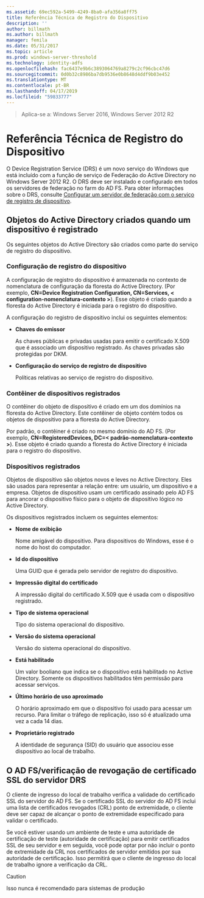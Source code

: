 ```yaml
---
ms.assetid: 69ec592a-5499-4249-8ba0-afa356a8ff75
title: Referência Técnica de Registro do Dispositivo
description: ''
author: billmath
ms.author: billmath
manager: femila
ms.date: 05/31/2017
ms.topic: article
ms.prod: windows-server-threshold
ms.technology: identity-adfs
ms.openlocfilehash: fac6437e9b6c3893064769a8279c2cf96cbc47d6
ms.sourcegitcommit: 0d0b32c8986ba7db9536e0b8648d4ddf9b03e452
ms.translationtype: MT
ms.contentlocale: pt-BR
ms.lasthandoff: 04/17/2019
ms.locfileid: "59833777"
---
```

>Aplica-se a: Windows Server 2016, Windows Server 2012 R2

# <a name="device-registration-technical-reference"></a>Referência Técnica de Registro do Dispositivo
O Device Registration Service \(DRS\) é um novo serviço do Windows que está incluído com a função de serviço de Federação do Active Directory no Windows Server 2012 R2.  O DRS deve ser instalado e configurado em todos os servidores de federação no farm do AD FS.  Para obter informações sobre o DRS, consulte [Configurar um servidor de federação com o serviço de registro de dispositivo](https://technet.microsoft.com/library/dn486831.aspx).  
  
## <a name="active-directory-objects-created-when-a-device-is-registered"></a>Objetos do Active Directory criados quando um dispositivo é registrado  
Os seguintes objetos do Active Directory são criados como parte do serviço de registro do dispositivo.  
  
### <a name="device-registration-configuration"></a>Configuração de registro do dispositivo  
A configuração de registro do dispositivo é armazenada no contexto de nomenclatura de configuração da floresta do Active Directory. \(Por exemplo, **CN\=Device Registration Configuration, CN\=Services, < configuration\-nomenclatura\-contexto >**\). Esse objeto é criado quando a floresta do Active Directory é iniciada para o registro do dispositivo.  
  
A configuração do registro de dispositivo inclui os seguintes elementos:  
  
-   **Chaves do emissor**  
  
    As chaves públicas e privadas usadas para emitir o certificado X.509 que é associado um dispositivo registrado.  As chaves privadas são protegidas por DKM.  
  
-   **Configuração do serviço de registro de dispositivo**  
  
    Políticas relativas ao serviço de registro do dispositivo.  
  
### <a name="registered-devices-container"></a>Contêiner de dispositivos registrados  
O contêiner do objeto de dispositivo é criado em um dos domínios na floresta do Active Directory.  Este contêiner de objeto contém todos os objetos de dispositivo para a floresta do Active Directory.  
  
Por padrão, o contêiner é criado no mesmo domínio do AD FS.  \(Por exemplo, **CN\=RegisteredDevices, DC\=< padrão\-nomenclatura\-contexto >**\). Esse objeto é criado quando a floresta do Active Directory é iniciada para o registro do dispositivo.  
  
### <a name="registered-devices"></a>Dispositivos registrados  
Objetos de dispositivo são objetos novos e leves no Active Directory.  Eles são usados para representar a relação entre: um usuário, um dispositivo e a empresa.  Objetos de dispositivo usam um certificado assinado pelo AD FS para ancorar o dispositivo físico para o objeto de dispositivo lógico no Active Directory.  
  
Os dispositivos registrados incluem os seguintes elementos:  
  
-   **Nome de exibição**  
  
    Nome amigável do dispositivo.  Para dispositivos do Windows, esse é o nome do host do computador.  
  
-   **Id do dispositivo**  
  
    Uma GUID que é gerada pelo servidor de registro do dispositivo.  
  
-   **Impressão digital do certificado**  
  
    A impressão digital do certificado X.509 que é usada com o dispositivo registrado.  
  
-   **Tipo de sistema operacional**  
  
    Tipo do sistema operacional do dispositivo.  
  
-   **Versão do sistema operacional**  
  
    Versão do sistema operacional do dispositivo.  
  
-   **Está habilitado**  
  
    Um valor booliano que indica se o dispositivo está habilitado no Active Directory.  Somente os dispositivos habilitados têm permissão para acessar serviços.  
  
-   **Último horário de uso aproximado**  
  
    O horário aproximado em que o dispositivo foi usado para acessar um recurso.  Para limitar o tráfego de replicação, isso só é atualizado uma vez a cada 14 dias.  
  
-   **Proprietário registrado**  
  
    A identidade de segurança \(SID\) do usuário que associou esse dispositivo ao local de trabalho.  
  
## <a name="ad-fsdrs-server-ssl-certificate-revocation-checking"></a>O AD FS\/verificação de revogação de certificado SSL do servidor DRS  
O cliente de ingresso do local de trabalho verifica a validade do certificado SSL do servidor do AD FS.  Se o certificado SSL do servidor do AD FS inclui uma lista de certificados revogados \(CRL\) ponto de extremidade, o cliente deve ser capaz de alcançar o ponto de extremidade especificado para validar o certificado.  
  
Se você estiver usando um ambiente de teste e uma autoridade de certificação de teste \(autoridade de certificação\) para emitir certificados SSL de seu servidor e em seguida, você pode optar por não incluir o ponto de extremidade da CRL nos certificados de servidor emitidos por sua autoridade de certificação.  Isso permitirá que o cliente de ingresso do local de trabalho ignore a verificação da CRL.  
  
> [!CAUTION]  
> Isso nunca é recomendado para sistemas de produção  
  

